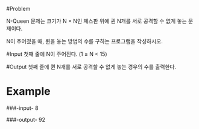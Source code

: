 #Problem

N-Queen 문제는 크기가 N × N인 체스판 위에 퀸 N개를 서로 공격할 수 없게 놓는 문제이다.

N이 주어졌을 때, 퀸을 놓는 방법의 수를 구하는 프로그램을 작성하시오.

#Input
첫째 줄에 N이 주어진다. (1 ≤ N < 15)

#Output
첫째 줄에 퀸 N개를 서로 공격할 수 없게 놓는 경우의 수를 출력한다.

# Example

###-input-
8

###-output-
92
